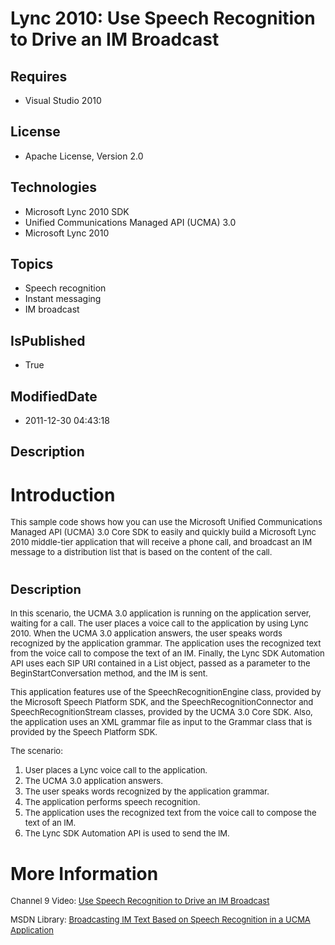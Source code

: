 # Lync 2010:  Use Speech Recognition to Drive an IM Broadcast
## Requires
* Visual Studio 2010
## License
* Apache License, Version 2.0
## Technologies
* Microsoft Lync 2010 SDK
* Unified Communications Managed API (UCMA) 3.0
* Microsoft Lync 2010
## Topics
* Speech recognition
* Instant messaging
* IM broadcast
## IsPublished
* True
## ModifiedDate
* 2011-12-30 04:43:18
## Description

<h1>Introduction</h1>
<p><span style="font-size:small">This sample code shows how you can use the Microsoft Unified Communications Managed API (UCMA) 3.0 Core SDK to easily and quickly build a Microsoft Lync 2010 middle-tier application that will receive a phone call, and broadcast
 an IM message to a distribution list that is based on the content of the call.</span></p>
<h1><span style="font-size:20px; font-weight:bold">Description</span></h1>
<p><span style="font-size:small">In this scenario, the UCMA 3.0 application is running on the application server, waiting for a call. The user places a voice call to the application by using Lync 2010. When the UCMA 3.0 application answers, the user speaks
 words recognized by the application grammar. The application uses the recognized text from the voice call to compose the text of an IM. Finally, the Lync SDK Automation API uses each SIP URI contained in a List object, passed as a parameter to the BeginStartConversation
 method, and the IM is sent.</span></p>
<p><span style="font-size:small">This application features use of the SpeechRecognitionEngine class, provided by the Microsoft Speech Platform SDK, and the SpeechRecognitionConnector and SpeechRecognitionStream classes, provided by the UCMA 3.0 Core SDK. Also,
 the application uses an XML grammar file as input to the Grammar class that is provided by the Speech Platform SDK.</span></p>
<p><span style="font-size:small">The scenario:</span></p>
<ol>
<li><span style="font-size:small">User places a Lync voice call to the application.&nbsp;</span>
</li><li><span style="font-size:small">The UCMA 3.0 application answers.</span> </li><li><span style="font-size:small">The user speaks words recognized by the application grammar.</span>
</li><li><span style="font-size:small">The application performs speech recognition.</span>
</li><li><span style="font-size:small">The application uses the recognized text from the voice call to compose the text of an IM.&nbsp;</span>
</li><li><span style="font-size:small">The Lync SDK Automation API is used to send the IM.
</span></li></ol>
<h1>More Information</h1>
<p><span style="font-size:small">Channel 9 Video: <a href="http://channel9.msdn.com/posts/Use-Speech-Recognition-to-Drive-an-IM-Broadcast">
Use Speech Recognition to Drive an IM Broadcast</a></span></p>
<p><span style="font-size:small">MSDN Library: <a href="http://msdn.microsoft.com/en-us/library/hh538498.aspx">
Broadcasting IM Text Based on Speech Recognition in a UCMA Application</a></span><em><br>
</em></p>
